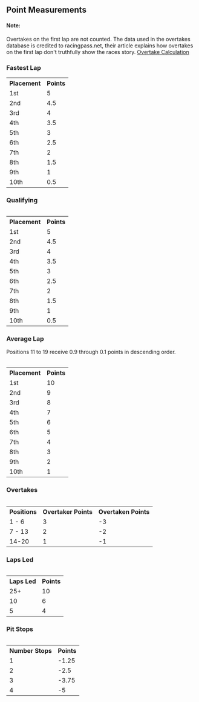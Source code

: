 ## Point Measurements 
#### Note:
<p> Overtakes on the first lap are not counted. The data used in the overtakes database is credited to racingpass.net,
their article explains how overtakes on the first lap don't truthfully show the races story. 
<a href="https://racingpass.net/faqs/">Overtake Calculation</a></p>

### Fastest Lap
<table>
    <tr>
        <th>Placement</th>
        <th>Points</th>
    </tr>
    <tr>
        <td>1st</td>
        <td>5</td>
    </tr>
    <tr>
        <td>2nd</td>
        <td>4.5</td>
    </tr>
    <tr>
        <td>3rd</td>
        <td>4</td>
    </tr>
    <tr>
        <td>4th</td>
        <td>3.5</td>
    </tr>
    <tr>
        <td>5th</td>
        <td>3</td>
    </tr>
    <tr>
        <td>6th</td>
        <td>2.5</td>
    </tr>
    <tr>
        <td>7th</td>
        <td>2</td>
    </tr>
    <tr>
        <td>8th</td>
        <td>1.5</td>
    </tr>
    <tr>
        <td>9th</td>
        <td>1</td>
    </tr>
    <tr>
        <td>10th</td>
        <td>0.5</td>
    </tr>
<table>

### Qualifying 
<table>
    <tr>
        <th>Placement</th>
        <th>Points</th>
    </tr>
    <tr>
        <td>1st</td>
        <td>5</td>
    </tr>
    <tr>
        <td>2nd</td>
        <td>4.5</td>
    </tr>
    <tr>
        <td>3rd</td>
        <td>4</td>
    </tr>
    <tr>
        <td>4th</td>
        <td>3.5</td>
    </tr>
    <tr>
        <td>5th</td>
        <td>3</td>
    </tr>
    <tr>
        <td>6th</td>
        <td>2.5</td>
    </tr>
    <tr>
        <td>7th</td>
        <td>2</td>
    </tr>
    <tr>
        <td>8th</td>
        <td>1.5</td>
    </tr>
    <tr>
        <td>9th</td>
        <td>1</td>
    </tr>
    <tr>
        <td>10th</td>
        <td>0.5</td>
    </tr>
<table>

### Average Lap

<p> Positions 11 to 19 receive 0.9 through 0.1 points in descending order. </p>

<table>
    <tr>
        <th>Placement</th>
        <th>Points</th>
    </tr>
    <tr>
        <td>1st</td>
        <td>10</td>
    </tr>
    <tr>
        <td>2nd</td>
        <td>9</td>
    </tr>
    <tr>
        <td>3rd</td>
        <td>8</td>
    </tr>
    <tr>
        <td>4th</td>
        <td>7</td>
    </tr>
    <tr>
        <td>5th</td>
        <td>6</td>
    </tr>
    <tr>
        <td>6th</td>
        <td>5</td>
    </tr>
    <tr>
        <td>7th</td>
        <td>4</td>
    </tr>
    <tr>
        <td>8th</td>
        <td>3</td>
    </tr>
    <tr>
        <td>9th</td>
        <td>2</td>
    </tr>
    <tr>
        <td>10th</td>
        <td>1</td>
    </tr>
<table>

### Overtakes
<table>
    <tr>
        <th>Positions</th>
        <th>Overtaker Points</th>
        <th>Overtaken Points</th>
    </tr>
    <tr>
        <td>1 - 6</td>
        <td>3</td>
        <td>-3</td>
    </tr>
    <tr>
        <td>7 - 13</td>
        <td>2</td>
        <td>-2</td>
    </tr>
    <tr>
        <td>14-20</td>
        <td>1</td>
        <td>-1</td>
    </tr>
<table>

### Laps Led
<table>
    <tr>
        <th>Laps Led</th>
        <th>Points</th>
    </tr>
    <tr>
        <td>25+</td>
        <td>10</td>
    </tr>
    <tr>
        <td>10</td>
        <td>6</td>
    </tr>
    <tr>
        <td>5</td>
        <td>4</td>
    </tr>
<table>

### Pit Stops
<table>
    <tr>
        <th>Number Stops</th>
        <th>Points</th>
    </tr>
    <tr>
        <td>1</td>
        <td>-1.25</td>
    </tr>
    <tr>
        <td>2</td>
        <td>-2.5</td>
    </tr>
    <tr>
        <td>3</td>
        <td>-3.75</td>
    </tr>
    <tr>
        <td>4</td>
        <td>-5</td>
    </tr>
<table>